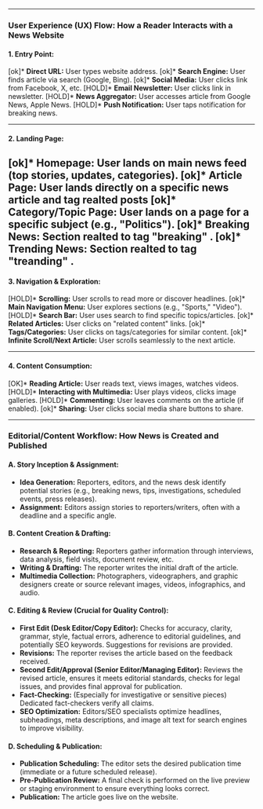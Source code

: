 
---

### User Experience (UX) Flow: How a Reader Interacts with a News Website

#### **1. Entry Point:**
[ok]* **Direct URL:** User types website address.
[ok]* **Search Engine:** User finds article via search (Google, Bing).
[ok]* **Social Media:** User clicks link from Facebook, X, etc.
[HOLD]* **Email Newsletter:** User clicks link in newsletter.
[HOLD]* **News Aggregator:** User accesses article from Google News, Apple News.
[HOLD]* **Push Notification:** User taps notification for breaking news.

---

#### **2. Landing Page:**
[ok]* **Homepage:** User lands on main news feed (top stories, updates, categories).
[ok]* **Article Page:** User lands directly on a specific news article and tag realted posts 
[ok]* **Category/Topic Page:** User lands on a page for a specific subject (e.g., "Politics").
[ok]* **Breaking News:** Section realted to tag "breaking" .
[ok]* **Trending News:** Section realted to tag "treanding" .
---

#### **3. Navigation & Exploration:**
[HOLD]* **Scrolling:** User scrolls to read more or discover headlines.
[ok]* **Main Navigation Menu:** User explores sections (e.g., "Sports," "Video").
[HOLD]* **Search Bar:** User uses search to find specific topics/articles.
[ok]* **Related Articles:** User clicks on "related content" links.
[ok]* **Tags/Categories:** User clicks on tags/categories for similar content.
[ok]* **Infinite Scroll/Next Article:** User scrolls seamlessly to the next article.

---

#### **4. Content Consumption:**
[OK]* **Reading Article:** User reads text, views images, watches videos.
[HOLD]* **Interacting with Multimedia:** User plays videos, clicks image galleries.
[HOLD]* **Commenting:** User leaves comments on the article (if enabled).
[ok]* **Sharing:** User clicks social media share buttons to share.


 

---

### Editorial/Content Workflow: How News is Created and Published

#### **A. Story Inception & Assignment:**
* **Idea Generation:** Reporters, editors, and the news desk identify potential stories (e.g., breaking news, tips, investigations, scheduled events, press releases).
* **Assignment:** Editors assign stories to reporters/writers, often with a deadline and a specific angle.

#### **B. Content Creation & Drafting:**
* **Research & Reporting:** Reporters gather information through interviews, data analysis, field visits, document review, etc.
* **Writing & Drafting:** The reporter writes the initial draft of the article.
* **Multimedia Collection:** Photographers, videographers, and graphic designers create or source relevant images, videos, infographics, and audio.

#### **C. Editing & Review (Crucial for Quality Control):**
* **First Edit (Desk Editor/Copy Editor):** Checks for accuracy, clarity, grammar, style, factual errors, adherence to editorial guidelines, and potentially SEO keywords. Suggestions for revisions are provided.
* **Revisions:** The reporter revises the article based on the feedback received.
* **Second Edit/Approval (Senior Editor/Managing Editor):** Reviews the revised article, ensures it meets editorial standards, checks for legal issues, and provides final approval for publication.
* **Fact-Checking:** (Especially for investigative or sensitive pieces) Dedicated fact-checkers verify all claims.
* **SEO Optimization:** Editors/SEO specialists optimize headlines, subheadings, meta descriptions, and image alt text for search engines to improve visibility.

#### **D. Scheduling & Publication:**
* **Publication Scheduling:** The editor sets the desired publication time (immediate or a future scheduled release).
* **Pre-Publication Review:** A final check is performed on the live preview or staging environment to ensure everything looks correct.
* **Publication:** The article goes live on the website.
